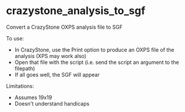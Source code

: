 # crazystone_analysis_to_sgf
Convert a CrazyStone OXPS analysis file to SGF

To use:

* In CrazyStone, use the Print option to produce an OXPS file of the analysis (XPS may work also)
* Open that file with the script (i.e. send the script an argument to the filepath)
* If all goes well, the SGF will appear

Limitations:

* Assumes 19x19
* Doesn't understand handicaps

